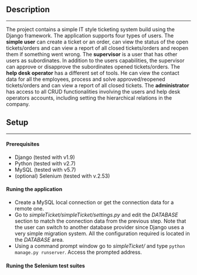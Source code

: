 ## Description
--------------
The project contains a simple IT style ticketing system build using the Django framework. The application supports four types of users. The **simple user** can create a ticket or an order, can view the status of the open tickets/orders and can view a report of all closed tickets/orders and reopen them if something went wrong. The **supervisor** is a user that has other users as subordinates. In addition to the users capabilities, the supervisor can approve or disapprove the subordinates opened tickets/orders. The **help desk operator** has a different set of tools. He can view the contact data for all the employees, process and solve approved/reopened tickets/orders and can view a report of all closed tickets. The **administrator** has access to all CRUD functionalities involving the users and help desk operators accounts, including setting the hierarchical relations in the company.

## Setup
--------
#### Prerequisites
* Django (tested with v1.9)
* Python (tested with v2.7)
* MySQL (tested with v5.7)
* (optional) Selenium (tested with v.2.53)

#### Runing the application
* Create a MySQL local connection or get the connection data for a remote one. 
* Go to *simpleTicket/simpleTicket/settings.py* and edit the *DATABASE* section to match the connection data from the previous step. Note that the user can switch to another database provider since Django uses a very simple migration system. All the configuration required is located in the *DATABASE* area.
* Using a command prompt window go to *simpleTicket/* and type <code>python manage.py runserver</code>. Access the prompted address. 

#### Runing the Selenium test suites
